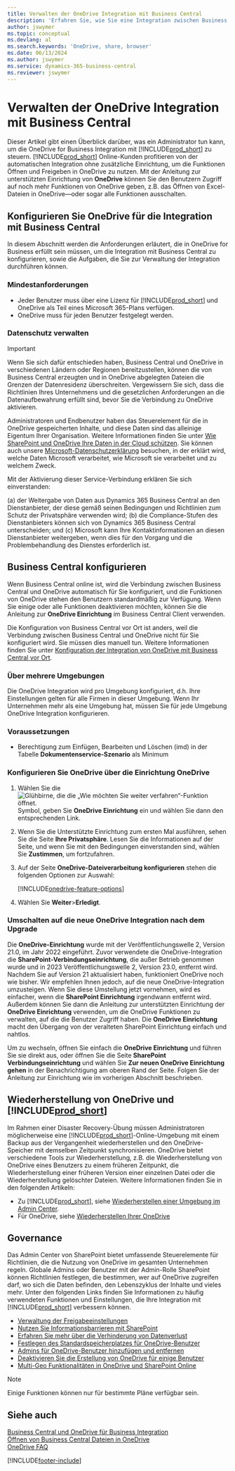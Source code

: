 ```yaml
---
title: Verwalten der OneDrive Integration mit Business Central
description: 'Erfahren Sie, wie Sie eine Integration zwischen Business Central und OneDrive for Business verwalten können.'
author: jswymer
ms.topic: conceptual
ms.devlang: al
ms.search.keywords: 'OneDrive, share, browser'
ms.date: 06/13/2024
ms.author: jswymer
ms.service: dynamics-365-business-central
ms.reviewer: jswymer
---
```

# Verwalten der OneDrive Integration mit Business Central

Dieser Artikel gibt einen Überblick darüber, was ein Administrator tun kann, um die OneDrive for Business Integration mit [!INCLUDE[prod_short](includes/prod_short.md)] zu steuern. [!INCLUDE[prod_short](includes/prod_short.md)] Online-Kunden profitieren von der automatischen Integration ohne zusätzliche Einrichtung, um die Funktionen Öffnen und Freigeben in OneDrive zu nutzen. Mit der Anleitung zur unterstützten Einrichtung von **OneDrive** können Sie den Benutzern Zugriff auf noch mehr Funktionen von OneDrive geben, z.B. das Öffnen von Excel-Dateien in OneDrive&mdash;oder sogar alle Funktionen ausschalten.  

## Konfigurieren Sie OneDrive für die Integration mit Business Central

In diesem Abschnitt werden die Anforderungen erläutert, die in OneDrive for Business erfüllt sein müssen, um die Integration mit Business Central zu konfigurieren, sowie die Aufgaben, die Sie zur Verwaltung der Integration durchführen können.

### Mindestanforderungen

* Jeder Benutzer muss über eine Lizenz für [!INCLUDE[prod_short](includes/prod_short.md)] und OneDrive als Teil eines Microsoft 365-Plans verfügen.
* OneDrive muss für jeden Benutzer festgelegt werden.

### Datenschutz verwalten

> [!IMPORTANT]
> Wenn Sie sich dafür entschieden haben, Business Central und OneDrive in verschiedenen Ländern oder Regionen bereitzustellen, können die von Business Central erzeugten und in OneDrive abgelegten Dateien die Grenzen der Datenresidenz überschreiten. Vergewissern Sie sich, dass die Richtlinien Ihres Unternehmens und die gesetzlichen Anforderungen an die Datenaufbewahrung erfüllt sind, bevor Sie die Verbindung zu OneDrive aktivieren.

Administratoren und Endbenutzer haben das Steuerelement für die in OneDrive gespeicherten Inhalte, und diese Daten sind das alleinige Eigentum Ihrer Organisation. Weitere Informationen finden Sie unter [Wie SharePoint und OneDrive Ihre Daten in der Cloud schützen](/sharepoint/safeguarding-your-data). Sie können auch unsere [Microsoft-Datenschutzerklärung](https://privacy.microsoft.com/en-us/privacystatement) besuchen, in der erklärt wird, welche Daten Microsoft verarbeitet, wie Microsoft sie verarbeitet und zu welchem Zweck.

Mit der Aktivierung dieser Service-Verbindung erklären Sie sich einverstanden:

(a) der Weitergabe von Daten aus Dynamics 365 Business Central an den Dienstanbieter, der diese gemäß seinen Bedingungen und Richtlinien zum Schutz der Privatsphäre verwenden wird; (b) die Compliance-Stufen des Dienstanbieters können sich von Dynamics 365 Business Central unterscheiden; und (c) Microsoft kann Ihre Kontaktinformationen an diesen Dienstanbieter weitergeben, wenn dies für den Vorgang und die Problembehandlung des Dienstes erforderlich ist.

## Business Central konfigurieren

Wenn Business Central online ist, wird die Verbindung zwischen Business Central und OneDrive automatisch für Sie konfiguriert, und die Funktionen von OneDrive stehen den Benutzern standardmäßig zur Verfügung. Wenn Sie einige oder alle Funktionen deaktivieren möchten, können Sie die Anleitung zur **OneDrive Einrichtung** im Business Central Client verwenden.

Die Konfiguration von Business Central vor Ort ist anders, weil die Verbindung zwischen Business Central und OneDrive nicht für Sie konfiguriert wird. Sie müssen dies manuell tun. Weitere Informationen finden Sie unter [Konfiguration der Integration von OneDrive mit Business Central vor Ort](admin-onedrive-integration-onpremises.md).

### Über mehrere Umgebungen

Die OneDrive Integration wird pro Umgebung konfiguriert, d.h. Ihre Einstellungen gelten für alle Firmen in dieser Umgebung. Wenn Ihr Unternehmen mehr als eine Umgebung hat, müssen Sie für jede Umgebung OneDrive Integration konfigurieren.

### Voraussetzungen

- Berechtigung zum Einfügen, Bearbeiten und Löschen (imd) in der Tabelle **Dokumentenservice-Szenario** als Minimum

### Konfigurieren Sie OneDrive über die Einrichtung OneDrive

1. Wählen Sie die ![Glühbirne, die die „Wie möchten Sie weiter verfahren“-Funktion öffnet.](media/ui-search/search_small.png "Tell me-Funktion") Symbol, geben Sie **OneDrive Einrichtung** ein und wählen Sie dann den entsprechenden Link. 
2. Wenn Sie die Unterstützte Einrichtung zum ersten Mal ausführen, sehen Sie die Seite **Ihre Privatsphäre**. Lesen Sie die Informationen auf der Seite, und wenn Sie mit den Bedingungen einverstanden sind, wählen Sie **Zustimmen**, um fortzufahren.
3. Auf der Seite **OneDrive-Dateiverarbeitung konfigurieren** stehen die folgenden Optionen zur Auswahl:

   [!INCLUDE[onedrive-feature-options](includes/onedrive-feature-options.md)]
4. Wählen Sie **Weiter**>**Erledigt**.

### Umschalten auf die neue OneDrive Integration nach dem Upgrade

Die **OneDrive-Einrichtung** wurde mit der Veröffentlichungswelle 2, Version 21.0, im Jahr 2022 eingeführt. Zuvor verwendete die OneDrive-Integration die **SharePoint-Verbindungseinrichtung**, die außer Betrieb genommen wurde und in 2023 Veröffentlichungswelle 2, Version 23.0, entfernt wird. Nachdem Sie auf Version 21 aktualisiert haben, funktioniert OneDrive noch wie bisher. Wir empfehlen Ihnen jedoch, auf die neue OneDrive-Integration umzusteigen. Wenn Sie diese Umstellung jetzt vornehmen, wird es einfacher, wenn die **SharePoint Einrichtung** irgendwann entfernt wird. Außerdem können Sie dann die Anleitung zur unterstützten Einrichtung der **OneDrive Einrichtung** verwenden, um die OneDrive Funktionen zu verwalten, auf die die Benutzer Zugriff haben. Die **OneDrive Einrichtung** macht den Übergang von der veralteten SharePoint Einrichtung einfach und nahtlos.

Um zu wechseln, öffnen Sie einfach die **OneDrive Einrichtung** und führen Sie sie direkt aus, oder öffnen Sie die Seite **SharePoint Verbindungseinrichtung** und wählen Sie **Zur neuen OneDrive Einrichtung gehen** in der Benachrichtigung am oberen Rand der Seite. Folgen Sie der Anleitung zur Einrichtung wie im vorherigen Abschnitt beschrieben.

## Wiederherstellung von OneDrive und [!INCLUDE[prod_short](includes/prod_short.md)]

Im Rahmen einer Disaster Recovery-Übung müssen Administratoren möglicherweise eine [!INCLUDE[prod_short](includes/prod_short.md)]-Online-Umgebung mit einem Backup aus der Vergangenheit wiederherstellen und den OneDrive-Speicher mit demselben Zeitpunkt synchronisieren. OneDrive bietet verschiedene Tools zur Wiederherstellung, z.B. die Wiederherstellung von OneDrive eines Benutzers zu einem früheren Zeitpunkt, die Wiederherstellung einer früheren Version einer einzelnen Datei oder die Wiederherstellung gelöschter Dateien. Weitere Informationen finden Sie in den folgenden Artikeln:

* Zu [!INCLUDE[prod_short](includes/prod_short.md)], siehe [Wiederherstellen einer Umgebung im Admin Center](/dynamics365/business-central/dev-itpro/administration/tenant-admin-center-backup-restore).
* Für OneDrive, siehe [Wiederherstellen Ihrer OneDrive](https://support.microsoft.com/en-us/office/restore-your-onedrive-fa231298-759d-41cf-bcd0-25ac53eb8a15?ui=en-us&rs=en-us&ad=us)

## Governance

Das Admin Center von SharePoint bietet umfassende Steuerelemente für Richtlinien, die die Nutzung von OneDrive im gesamten Unternehmen regeln. Globale Admins oder Benutzer mit der Admin-Rolle SharePoint können Richtlinien festlegen, die bestimmen, wer auf OneDrive zugreifen darf, wo sich die Daten befinden, den Lebenszyklus der Inhalte und vieles mehr. Unter den folgenden Links finden Sie Informationen zu häufig verwendeten Funktionen und Einstellungen, die Ihre Integration mit [!INCLUDE[prod_short](includes/prod_short.md)] verbessern können. 

* [Verwaltung der Freigabeeinstellungen](/sharepoint/turn-external-sharing-on-or-off)
* [Nutzen Sie Informationsbarrieren mit SharePoint](/sharepoint/information-barriers)
* [Erfahren Sie mehr über die Verhinderung von Datenverlust](/microsoft-365/compliance/dlp-learn-about-dlp)
* [Festlegen des Standardspeicherplatzes für OneDrive-Benutzer](/onedrive/set-default-storage-space)
* [Admins für OneDrive-Benutzer hinzufügen und entfernen](/sharepoint/manage-user-profiles#add-and-remove-admins-for-a-users-onedrive)
* [Deaktivieren Sie die Erstellung von OneDrive für einige Benutzer](/sharepoint/manage-user-profiles#disable-onedrive-creation-for-some-users)
* [Multi-Geo Funktionalitäten in OneDrive und SharePoint Online](/microsoft-365/enterprise/multi-geo-capabilities-in-onedrive-and-sharepoint-online-in-microsoft-365)

> [!NOTE]
> Einige Funktionen können nur für bestimmte Pläne verfügbar sein.

## Siehe auch 

[Business Central und OneDrive für Business Integration](across-onedrive-overview.md)  
[Öffnen von Business Central Dateien in OneDrive](across-share-onedrive.md)  
[OneDrive FAQ](admin-onedrive-faq.md)  

[!INCLUDE[footer-include](includes/footer-banner.md)]
